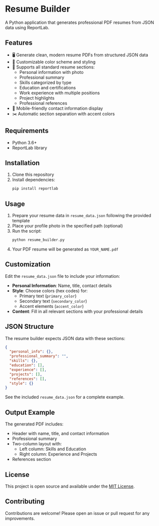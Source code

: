 # Resume Builder

A Python application that generates professional PDF resumes from JSON data using ReportLab.

## Features

- 🖥️ Generate clean, modern resume PDFs from structured JSON data
- 🎨 Customizable color scheme and styling
- 📄 Supports all standard resume sections:
  - Personal information with photo
  - Professional summary
  - Skills categorized by type
  - Education and certifications
  - Work experience with multiple positions
  - Project highlights
  - Professional references
- 📱 Mobile-friendly contact information display
- ✂️ Automatic section separation with accent colors

## Requirements

- Python 3.6+
- ReportLab library

## Installation

1. Clone this repository
2. Install dependencies:
   ```bash
   pip install reportlab
   ```

## Usage

1. Prepare your resume data in `resume_data.json` following the provided template
2. Place your profile photo in the specified path (optional)
3. Run the script:
   ```bash
   python resume_builder.py
   ```
4. Your PDF resume will be generated as `YOUR_NAME.pdf`

## Customization

Edit the `resume_data.json` file to include your information:

- **Personal Information**: Name, title, contact details
- **Style**: Choose colors (hex codes) for:
  - Primary text (`primary_color`)
  - Secondary text (`secondary_color`)
  - Accent elements (`accent_color`)
- **Content**: Fill in all relevant sections with your professional details

## JSON Structure

The resume builder expects JSON data with these sections:

```json
{
  "personal_info": {},
  "professional_summary": "",
  "skills": {},
  "education": [],
  "experience": [],
  "projects": [],
  "references": [],
  "style": {}
}
```

See the included `resume_data.json` for a complete example.

## Output Example

The generated PDF includes:

- Header with name, title, and contact information
- Professional summary
- Two-column layout with:
  - Left column: Skills and Education
  - Right column: Experience and Projects
- References section

## License

This project is open source and available under the [MIT License](LICENSE).

## Contributing

Contributions are welcome! Please open an issue or pull request for any improvements.
